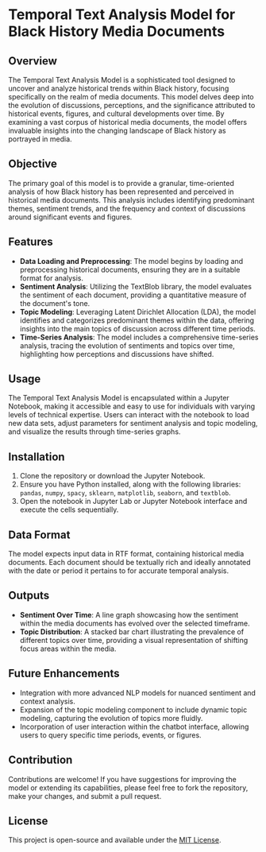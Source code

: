 # Temporal Text Analysis Model for Black History Media Documents

## Overview
The Temporal Text Analysis Model is a sophisticated tool designed to uncover and analyze historical trends within Black history, focusing specifically on the realm of media documents. This model delves deep into the evolution of discussions, perceptions, and the significance attributed to historical events, figures, and cultural developments over time. By examining a vast corpus of historical media documents, the model offers invaluable insights into the changing landscape of Black history as portrayed in media.

## Objective
The primary goal of this model is to provide a granular, time-oriented analysis of how Black history has been represented and perceived in historical media documents. This analysis includes identifying predominant themes, sentiment trends, and the frequency and context of discussions around significant events and figures.

## Features
- **Data Loading and Preprocessing**: The model begins by loading and preprocessing historical documents, ensuring they are in a suitable format for analysis.
- **Sentiment Analysis**: Utilizing the TextBlob library, the model evaluates the sentiment of each document, providing a quantitative measure of the document's tone.
- **Topic Modeling**: Leveraging Latent Dirichlet Allocation (LDA), the model identifies and categorizes predominant themes within the data, offering insights into the main topics of discussion across different time periods.
- **Time-Series Analysis**: The model includes a comprehensive time-series analysis, tracing the evolution of sentiments and topics over time, highlighting how perceptions and discussions have shifted.

## Usage
The Temporal Text Analysis Model is encapsulated within a Jupyter Notebook, making it accessible and easy to use for individuals with varying levels of technical expertise. Users can interact with the notebook to load new data sets, adjust parameters for sentiment analysis and topic modeling, and visualize the results through time-series graphs.

## Installation
1. Clone the repository or download the Jupyter Notebook.
2. Ensure you have Python installed, along with the following libraries: `pandas`, `numpy`, `spacy`, `sklearn`, `matplotlib`, `seaborn`, and `textblob`.
3. Open the notebook in Jupyter Lab or Jupyter Notebook interface and execute the cells sequentially.

## Data Format
The model expects input data in RTF format, containing historical media documents. Each document should be textually rich and ideally annotated with the date or period it pertains to for accurate temporal analysis.

## Outputs
- **Sentiment Over Time**: A line graph showcasing how the sentiment within the media documents has evolved over the selected timeframe.
- **Topic Distribution**: A stacked bar chart illustrating the prevalence of different topics over time, providing a visual representation of shifting focus areas within the media.

## Future Enhancements
- Integration with more advanced NLP models for nuanced sentiment and context analysis.
- Expansion of the topic modeling component to include dynamic topic modeling, capturing the evolution of topics more fluidly.
- Incorporation of user interaction within the chatbot interface, allowing users to query specific time periods, events, or figures.

## Contribution
Contributions are welcome! If you have suggestions for improving the model or extending its capabilities, please feel free to fork the repository, make your changes, and submit a pull request.

## License
This project is open-source and available under the [MIT License](https://opensource.org/licenses/MIT).
